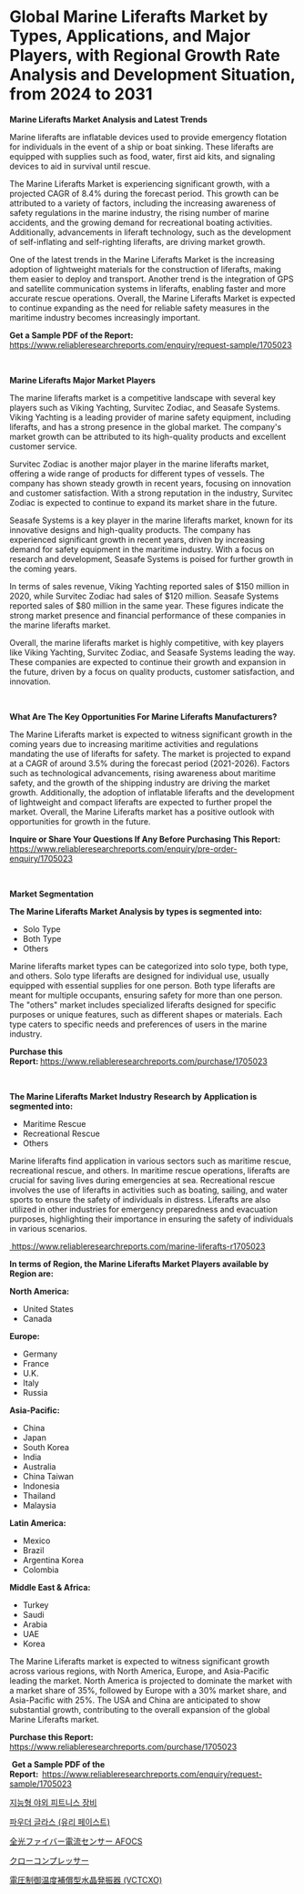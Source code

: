 <p><h1>Global Marine Liferafts Market by Types, Applications, and Major Players, with Regional Growth Rate Analysis and Development Situation, from 2024 to 2031</h1></p><p><strong>Marine Liferafts Market Analysis and Latest Trends</strong></p>
<p><p>Marine liferafts are inflatable devices used to provide emergency flotation for individuals in the event of a ship or boat sinking. These liferafts are equipped with supplies such as food, water, first aid kits, and signaling devices to aid in survival until rescue.</p><p>The Marine Liferafts Market is experiencing significant growth, with a projected CAGR of 8.4% during the forecast period. This growth can be attributed to a variety of factors, including the increasing awareness of safety regulations in the marine industry, the rising number of marine accidents, and the growing demand for recreational boating activities. Additionally, advancements in liferaft technology, such as the development of self-inflating and self-righting liferafts, are driving market growth.</p><p>One of the latest trends in the Marine Liferafts Market is the increasing adoption of lightweight materials for the construction of liferafts, making them easier to deploy and transport. Another trend is the integration of GPS and satellite communication systems in liferafts, enabling faster and more accurate rescue operations. Overall, the Marine Liferafts Market is expected to continue expanding as the need for reliable safety measures in the maritime industry becomes increasingly important.</p></p>
<p><strong>Get a Sample PDF of the Report:&nbsp;</strong> <a href="https://www.reliableresearchreports.com/enquiry/request-sample/1705023">https://www.reliableresearchreports.com/enquiry/request-sample/1705023</a></p>
<p>&nbsp;</p>
<p><strong>Marine Liferafts Major Market Players</strong></p>
<p><p>The marine liferafts market is a competitive landscape with several key players such as Viking Yachting, Survitec Zodiac, and Seasafe Systems. Viking Yachting is a leading provider of marine safety equipment, including liferafts, and has a strong presence in the global market. The company's market growth can be attributed to its high-quality products and excellent customer service.</p><p>Survitec Zodiac is another major player in the marine liferafts market, offering a wide range of products for different types of vessels. The company has shown steady growth in recent years, focusing on innovation and customer satisfaction. With a strong reputation in the industry, Survitec Zodiac is expected to continue to expand its market share in the future.</p><p>Seasafe Systems is a key player in the marine liferafts market, known for its innovative designs and high-quality products. The company has experienced significant growth in recent years, driven by increasing demand for safety equipment in the maritime industry. With a focus on research and development, Seasafe Systems is poised for further growth in the coming years.</p><p>In terms of sales revenue, Viking Yachting reported sales of $150 million in 2020, while Survitec Zodiac had sales of $120 million. Seasafe Systems reported sales of $80 million in the same year. These figures indicate the strong market presence and financial performance of these companies in the marine liferafts market.</p><p>Overall, the marine liferafts market is highly competitive, with key players like Viking Yachting, Survitec Zodiac, and Seasafe Systems leading the way. These companies are expected to continue their growth and expansion in the future, driven by a focus on quality products, customer satisfaction, and innovation.</p></p>
<p>&nbsp;</p>
<p><strong>What Are The Key Opportunities For Marine Liferafts Manufacturers?</strong></p>
<p><p>The Marine Liferafts market is expected to witness significant growth in the coming years due to increasing maritime activities and regulations mandating the use of liferafts for safety. The market is projected to expand at a CAGR of around 3.5% during the forecast period (2021-2026). Factors such as technological advancements, rising awareness about maritime safety, and the growth of the shipping industry are driving the market growth. Additionally, the adoption of inflatable liferafts and the development of lightweight and compact liferafts are expected to further propel the market. Overall, the Marine Liferafts market has a positive outlook with opportunities for growth in the future.</p></p>
<p><strong>Inquire or Share Your Questions If Any Before Purchasing This Report:</strong> <a href="https://www.reliableresearchreports.com/enquiry/pre-order-enquiry/1705023">https://www.reliableresearchreports.com/enquiry/pre-order-enquiry/1705023</a></p>
<p>&nbsp;</p>
<p><strong>Market Segmentation</strong></p>
<p><strong>The Marine Liferafts Market Analysis by types is segmented into:</strong></p>
<p><ul><li>Solo Type</li><li>Both Type</li><li>Others</li></ul></p>
<p><p>Marine liferafts market types can be categorized into solo type, both type, and others. Solo type liferafts are designed for individual use, usually equipped with essential supplies for one person. Both type liferafts are meant for multiple occupants, ensuring safety for more than one person. The "others" market includes specialized liferafts designed for specific purposes or unique features, such as different shapes or materials. Each type caters to specific needs and preferences of users in the marine industry.</p></p>
<p><strong>Purchase this Report:&nbsp;</strong><a href="https://www.reliableresearchreports.com/purchase/1705023">https://www.reliableresearchreports.com/purchase/1705023</a></p>
<p>&nbsp;</p>
<p><strong>The Marine Liferafts Market Industry Research by Application is segmented into:</strong></p>
<p><ul><li>Maritime Rescue</li><li>Recreational Rescue</li><li>Others</li></ul></p>
<p><p>Marine liferafts find application in various sectors such as maritime rescue, recreational rescue, and others. In maritime rescue operations, liferafts are crucial for saving lives during emergencies at sea. Recreational rescue involves the use of liferafts in activities such as boating, sailing, and water sports to ensure the safety of individuals in distress. Liferafts are also utilized in other industries for emergency preparedness and evacuation purposes, highlighting their importance in ensuring the safety of individuals in various scenarios.</p></p>
<p><a href="https://www.reliableresearchreports.com/marine-liferafts-r1705023">&nbsp;https://www.reliableresearchreports.com/marine-liferafts-r1705023</a></p>
<p><strong>In terms of Region, the Marine Liferafts Market Players available by Region are:</strong></p>
<p>
    <p> <strong> North America: </strong>
        <ul>
            <li>United States</li>
            <li>Canada</li>
        </ul>
        </p> 
    <p> <strong> Europe: </strong>
        <ul>
            <li>Germany</li>
            <li>France</li>
            <li>U.K.</li>
            <li>Italy</li>
            <li>Russia</li>
        </ul>
        </p> 
    <p> <strong> Asia-Pacific: </strong>
        <ul>
            <li>China</li>
            <li>Japan</li>
            <li>South Korea</li>
            <li>India</li>
            <li>Australia</li>
            <li>China Taiwan</li>
            <li>Indonesia</li>
            <li>Thailand</li>
            <li>Malaysia</li>
        </ul>
        </p> 
    <p> <strong> Latin America: </strong>
        <ul>
            <li>Mexico</li>
            <li>Brazil</li>
            <li>Argentina Korea</li>
            <li>Colombia</li>
        </ul>
        </p> 
    <p> <strong> Middle East & Africa: </strong>
        <ul>
            <li>Turkey</li>
            <li>Saudi</li>
            <li>Arabia</li>
            <li>UAE</li>
            <li>Korea</li>
        </ul>
    </p>
    </p>
<p><p>The Marine Liferafts market is expected to witness significant growth across various regions, with North America, Europe, and Asia-Pacific leading the market. North America is projected to dominate the market with a market share of 35%, followed by Europe with a 30% market share, and Asia-Pacific with 25%. The USA and China are anticipated to show substantial growth, contributing to the overall expansion of the global Marine Liferafts market.</p></p>
<p><strong>Purchase this Report: </strong><a href="https://www.reliableresearchreports.com/purchase/1705023">https://www.reliableresearchreports.com/purchase/1705023</a></p>
<p>&nbsp;<strong>Get a Sample PDF of the Report:&nbsp;&nbsp;</strong><a href="https://www.reliableresearchreports.com/enquiry/request-sample/1705023">https://www.reliableresearchreports.com/enquiry/request-sample/1705023</a></p>
<p><strong></strong></p>
<p><p><a href="https://medium.com/@mathieu.rico66/%EC%A7%80%EB%8A%A5%ED%98%95-%EC%95%BC%EC%99%B8-%EC%9A%B4%EB%8F%99%EA%B8%B0%EA%B5%AC-%EC%8B%9C%EC%9E%A5-%EA%B7%9C%EB%AA%A8-cagr-%ED%8A%B8%EB%A0%8C%EB%93%9C-2024-2030-c06f026b0649">지능형 야외 피트니스 장비</a></p><p><a href="https://github.com/nuekbpymrrz5/Market-Research-Report-List-2/blob/main/4420146120171.md">파우더 글라스 (유리 페이스트)</a></p><p><a href="https://github.com/hwbcz413288296/Market-Research-Report-List-2/blob/main/7510715123287.md">全光ファイバー電流センサー AFOCS</a></p><p><a href="https://medium.com/@willismills2023/%E3%82%AF%E3%83%AD%E3%83%BC%E5%9C%A7%E7%B8%AE%E6%A9%9F%E5%B8%82%E5%A0%B4%E3%81%AE%E5%88%86%E6%9E%90-%E3%82%B0%E3%83%AD%E3%83%BC%E3%83%90%E3%83%AB%E7%94%A3%E6%A5%AD%E3%81%AE%E5%B1%95%E6%9C%9B%E3%81%A8%E4%BA%88%E6%B8%AC-2024%E5%B9%B4-2031%E5%B9%B4-9f41330968d2">クローコンプレッサー</a></p><p><a href="https://github.com/JacksonWiza1924/Market-Research-Report-List-2/blob/main/7191364123288.md">電圧制御温度補償型水晶発振器 (VCTCXO)</a></p></p>